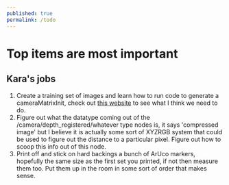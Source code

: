 ```yaml
---
published: true
permalink: /todo
---
```


# Top items are most important

## Kara's jobs
1. Create a training set of images and learn how to run code to generate a cameraMatrixInit, check out [this website](https://mecaruco2.readthedocs.io/en/latest/notebooks_rst/Aruco/sandbox/ludovic/aruco_calibration_rotation.html) to see what I think we need to do.
2. Figure out what the datatype coming out of the /camera/depth_registered/whatever type nodes is, it says 'compressed image' but I believe it is actually some sort of XYZRGB system that could be used to figure out the distance to a particular pixel. Figure out how to scoop this info out of this node.
3. Print off and stick on hard backings a bunch of ArUco markers, hopefully the same size as the first set you printed, if not then measure them too. Put them up in the room in some sort of order that makes sense.
